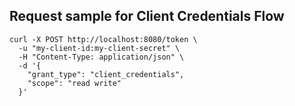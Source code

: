 ## Request sample for Client Credentials Flow

```
curl -X POST http://localhost:8080/token \
  -u "my-client-id:my-client-secret" \
  -H "Content-Type: application/json" \
  -d '{
    "grant_type": "client_credentials",
    "scope": "read write"
  }'
```
